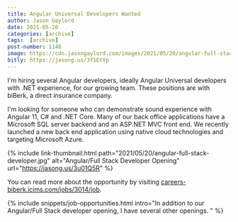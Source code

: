 ```yaml
---
title: Angular Universal Developers Wanted
author: Jason Gaylord
date: 2021-05-20
categories: [archive]
tags:  [archive]
post-number: 1148
image: https://cdn.jasongaylord.com/images/2021/05/20/angular-full-stack-developer.jpg
bitly: https://jasong.us/3f1EtVp
---
```


I'm hiring several Angular developers, ideally Angular Universal developers with .NET experience, for our growing team. These positions are with biBerk, a direct insurance company. 

I'm looking for someone who can demonstrate sound experience with Angular 11, C# and .NET Core. Many of our back office applications have a Microsoft SQL server backend and an ASP.NET MVC front end. We recently launched a new back end application using native cloud technologies and targeting Microsoft Azure. 

{% include link-thumbnail.html path="2021/05/20/angular-full-stack-developer.jpg" alt="Angular/Full Stack Developer Opening" url="https://jasong.us/3u01Q5R" %}

You can read more about the opportunity by visiting [careers-biberk.icims.com/jobs/3014/job](https://jasong.us/3u01Q5R).

{% include snippets/job-opportunities.html intro="In addition to our Angular/Full Stack developer opening, I have several other openings. " %}